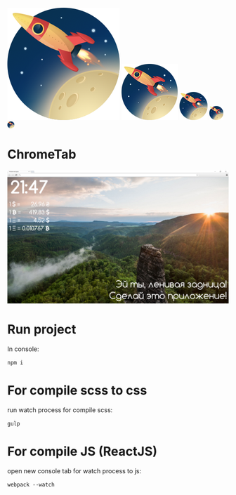 ![](img/icon/256x256.png) ![](img/icon/128x128.png) ![](img/icon/64x64.png) ![](img/icon/32x32.png) ![](img/icon/16x16.png) 
# ChromeTab

![](image.jpg)

# Run project

In console:
```{r, engine='bash', count_lines}
npm i 
```

# For compile scss to css

run watch process for compile scss:
```{r, engine='bash', count_lines}
gulp
```

# For compile JS (ReactJS)

open new console tab for watch process to js:
```{r, engine='bash', count_lines}
webpack --watch
```
